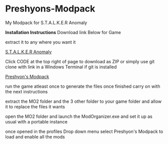 # Preshyons-Modpack
My Modpack for S.T.A.L.K.E.R Anomaly

**Installation Instructions**
Download link Below for Game

extract it to any where you want it

[S.T.A.L.K.E.R Anomaly](https://www.moddb.com/mods/stalker-anomaly)


Click CODE at the top right of page to download as ZIP or simply use git clone with link in a Windows Terminal if git is installed

[Preshyon's Modpack]()

run the game atleast once to generate the files once finished carry on with the next instructions

extract the MO2 folder and the 3 other folder to your game folder and allow it to replace the files it wants

open the MO2 folder and launch the ModOrganizer.exe and set it up as usual with a portable instance

once opened in the profiles Drop down menu select Preshyon's Modpack to load and enable all the mods
